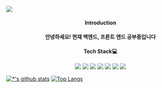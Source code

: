 <img src="https://capsule-render.vercel.app/api?type=wave&color=auto&height=300&section=header&text=bluemind%20render&fontSize=90" />

<h4 align ="center">Introduction<h4>
 
 <p align = "center" >안녕하세요! 현재 백엔드, 프론트 엔드 공부중입니다</p>
 
 <h4 align ="center">Tech Stack💻</h4>
 <div align = "center">
 <img src="https://img.shields.io/badge/JAVA-007396?style=for-the-badge&logo=java&logoColor=white">
 <img src="https://img.shields.io/badge/Spring-6DB33F?style=for-the-badge&logo=Spring&logoColor=white">
 <img src="https://img.shields.io/badge/oracle-F80000?style=for-the-badge&logo=oracle&logoColor=white">
 <img src="https://img.shields.io/badge/javascript-F7DF1E?style=for-the-badge&logo=javascript&logoColor=black">
 <img src="https://img.shields.io/badge/html-E34F26?style=for-the-badge&logo=html5&logoColor=white">
 <img src="https://img.shields.io/badge/css-1572B6?style=for-the-badge&logo=css3&logoColor=white">
 <img src="https://img.shields.io/badge/jquery-0769AD?style=for-the-badge&logo=jquery&logoColor=white">
 </div>
  
 
 [![*'s github stats](https://github-readme-stats.vercel.app/api?username=bluemindhan)](https://github.com/bluemindhan)
 [![Top Langs](https://github-readme-stats.vercel.app/api/top-langs/?username=bluemindhan&layout=compact)](https://github.com/bluemindhan/github-readme-stats)
